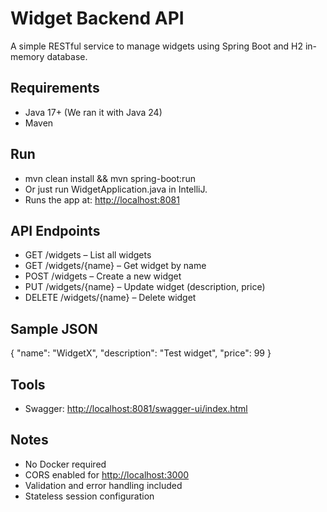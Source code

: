 
# Widget Backend API

A simple RESTful service to manage widgets using Spring Boot and H2 in-memory database.

## Requirements

* Java 17+ (We ran it with Java 24)
* Maven

## Run

- mvn clean install && mvn spring-boot:run
- Or just run WidgetApplication.java in IntelliJ.
- Runs the app at: [http://localhost:8081](http://localhost:8081)


## API Endpoints

- GET /widgets – List all widgets
- GET /widgets/{name} – Get widget by name
- POST /widgets – Create a new widget
- PUT /widgets/{name} – Update widget (description, price)
- DELETE /widgets/{name} – Delete widget

## Sample JSON

{
"name": "WidgetX",
"description": "Test widget",
"price": 99
}

## Tools

- Swagger: [http://localhost:8081/swagger-ui/index.html](http://localhost:8081/swagger-ui/index.html)

## Notes

* No Docker required
* CORS enabled for [http://localhost:3000](http://localhost:3000)
* Validation and error handling included
* Stateless session configuration
